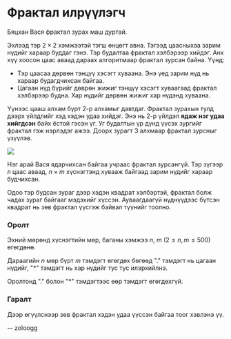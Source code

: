 Фрактал илрүүлэгч
=================
Бяцхан Вася фрактал зурах маш дуртай.

Эхлээд тэр $2 × 2$ хэмжээтэй тэгш өнцөгт авна. Тэгээд цаасныхаа зарим нүдийг хараар буддаг гэнэ. Тэр будалтаа фрактал хэлбэрээр хийдэг. Анх хүү хоосон цаас аваад дараах алгоритмаар фрактал зурсан байна. Үүнд:

 - Тэр цаасаа дөрвөн тэнцүү хэсэгт хуваана. Энэ үед зарим нүд нь хараар будагдчихсан байгаа.
 - Цагаан нүд бүрийг дөврөн жижиг тэнцүү хэсэгт хуваагаад фрактал хэлбэрээр будна. Хар нүдийг дөрвөн жижиг хар нүдэнд хуваана.

Үүнээс цааш алхам бүрт $2$-р алхамыг давтдаг. Фрактал зурахын тулд дээрх үйлдлийг хэд хэдэн удаа хийдэг. Энэ нь $2$-р үйлдэл **ядаж нэг удаа хийгдсэн** байх ёстой гэсэн үг. Уг будалтын үр дүнд үүсэх зургийг фрактал гэж нэрлэдэг ажээ. Доорх зурагт $3$ алхмаар фрактал зурсныг үзүүлэв.

![][1]

Нэг арай Вася ядарчихсан байгаа учраас фрактал зурсангүй. Тэр зүгээр л цаас аваад, $n × m$ хүснэгтэнд хувааж байгаад зарим нүдийг хараар будчихсан.

Одоо тэр будсан зураг дээр хэдэн квадрат хэлбэртэй, фрактал болж чадах зураг байгааг мэдэхийг хүссэн. Ауваагдаагүй нүднүүдээс бүтсэн квадрат нь зөв фрактал үүсгэж байвал түүнийг тоолно.


### Оролт
Эхний мөрөнд хүснэгтийн мөр, баганы хэмжээ $n$, $m$ ($2 ≤ n, m ≤ 500$) өгөгдөнө.

Дараагийн $n$ мөр бүрт $m$ тэмдэгт өгөгдөх бөгөөд "." тэмдэгт нь цагаан нүдийг, "*" тэмдэгт нь хар нүдийг тус тус илэрхийлнэ.

Оролтонд "." болон "*" тэмдэгтээс өөр тэмдэгт өгөгдөхгүй.


### Гаралт
Дээр өгүүлснээр зөв фрактал хэдэн удаа үүссэн байгаа тоог хэвлэнэ үү.

  [1]: http://espresso.codeforces.com/013f1ad79876992ab6304145c751c00e8bfa24bf.png
  
-- zoloogg
